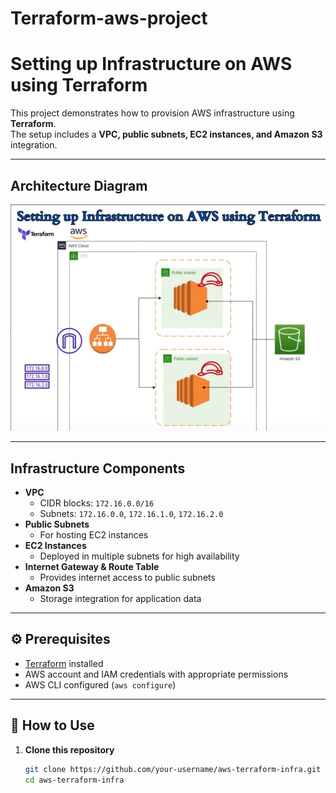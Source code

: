 # Terraform-aws-project
# Setting up Infrastructure on AWS using Terraform

This project demonstrates how to provision AWS infrastructure using **Terraform**.  
The setup includes a **VPC, public subnets, EC2 instances, and Amazon S3** integration.

---

## Architecture Diagram

![](./AWS%20Terraform%20Infra.jpg)

---

##  Infrastructure Components

- **VPC**
  - CIDR blocks: `172.16.0.0/16`
  - Subnets: `172.16.0.0`, `172.16.1.0`, `172.16.2.0`
- **Public Subnets**
  - For hosting EC2 instances
- **EC2 Instances**
  - Deployed in multiple subnets for high availability
- **Internet Gateway & Route Table**
  - Provides internet access to public subnets
- **Amazon S3**
  - Storage integration for application data

---

## ⚙️ Prerequisites

- [Terraform](https://developer.hashicorp.com/terraform/downloads) installed
- AWS account and IAM credentials with appropriate permissions
- AWS CLI configured (`aws configure`)

---

## 🚀 How to Use

1. **Clone this repository**
   ```bash
   git clone https://github.com/your-username/aws-terraform-infra.git
   cd aws-terraform-infra
